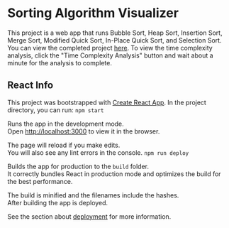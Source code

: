 # Sorting Algorithm Visualizer
This project is a web app that runs Bubble Sort, Heap Sort, Insertion Sort, Merge Sort, Modified Quick Sort, In-Place Quick Sort, and Selection Sort. 
You can view the completed project [here](https://nickmaleki.com/sorting-algorithms).
To view the time complexity analysis, click the "Time Complexity Analysis" button and wait about a minute for the analysis to complete. 


## React Info
This project was bootstrapped with [Create React App](https://github.com/facebook/create-react-app).
In the project directory, you can run:
`npm start`

Runs the app in the development mode.<br />
Open [http://localhost:3000](http://localhost:3000) to view it in the browser.

The page will reload if you make edits.<br />
You will also see any lint errors in the console.
`npm run deploy`

Builds the app for production to the `build` folder.<br />
It correctly bundles React in production mode and optimizes the build for the best performance.

The build is minified and the filenames include the hashes.<br />
After building the app is deployed. 

See the section about [deployment](https://facebook.github.io/create-react-app/docs/deployment) for more information.
